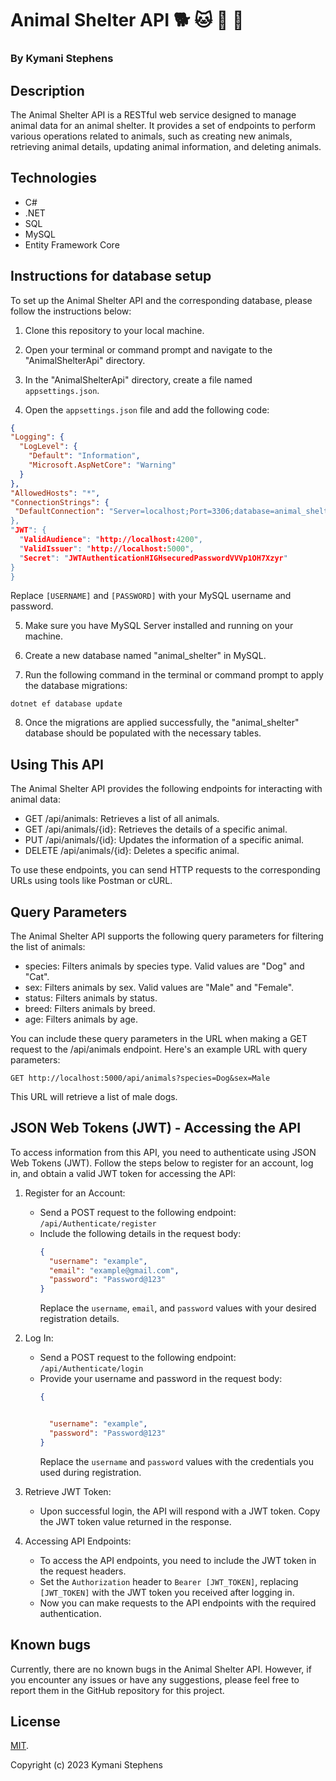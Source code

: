 # Animal Shelter API 🐕 🐱 🐶 🐾

### By Kymani Stephens

## Description

The Animal Shelter API is a RESTful web service designed to manage animal data for an animal shelter. It provides a set of endpoints to perform various operations related to animals, such as creating new animals, retrieving animal details, updating animal information, and deleting animals.

## Technologies

- C#
- .NET
- SQL
- MySQL
- Entity Framework Core

## Instructions for database setup

To set up the Animal Shelter API and the corresponding database, please follow the instructions below:

1. Clone this repository to your local machine.

2. Open your terminal or command prompt and navigate to the "AnimalShelterApi" directory.

3. In the "AnimalShelterApi" directory, create a file named `appsettings.json`.

4. Open the `appsettings.json` file and add the following code:

```json 
{
"Logging": {
  "LogLevel": {
    "Default": "Information",
    "Microsoft.AspNetCore": "Warning"
  }
},
"AllowedHosts": "*",
"ConnectionStrings": {
 "DefaultConnection": "Server=localhost;Port=3306;database=animal_shelter;uid=[USERNAME];pwd=[PASSWORD];
},
"JWT": {
  "ValidAudience": "http://localhost:4200",
  "ValidIssuer": "http://localhost:5000",
  "Secret": "JWTAuthenticationHIGHsecuredPasswordVVVp1OH7Xzyr" 
}
}
```

Replace `[USERNAME]` and `[PASSWORD]` with your MySQL username and password.

5. Make sure you have MySQL Server installed and running on your machine.

6. Create a new database named "animal_shelter" in MySQL.

7. Run the following command in the terminal or command prompt to apply the database migrations:

```
dotnet ef database update
```

8. Once the migrations are applied successfully, the "animal_shelter" database should be populated with the necessary tables.

## Using This API

The Animal Shelter API provides the following endpoints for interacting with animal data:

- GET /api/animals: Retrieves a list of all animals.
- GET /api/animals/{id}: Retrieves the details of a specific animal.
- PUT /api/animals/{id}: Updates the information of a specific animal.
- DELETE /api/animals/{id}: Deletes a specific animal.

To use these endpoints, you can send HTTP requests to the corresponding URLs using tools like Postman or cURL.

## Query Parameters

The Animal Shelter API supports the following query parameters for filtering the list of animals:

- species: Filters animals by species type. Valid values are "Dog" and "Cat".
- sex: Filters animals by sex. Valid values are "Male" and "Female".
- status: Filters animals by status.
- breed: Filters animals by breed.
- age: Filters animals by age.

You can include these query parameters in the URL when making a GET request to the /api/animals endpoint. Here's an example URL with query parameters:

```
GET http://localhost:5000/api/animals?species=Dog&sex=Male
```

This URL will retrieve a list of male dogs.

## JSON Web Tokens (JWT) - Accessing the API

To access information from this API, you need to authenticate using JSON Web Tokens (JWT). Follow the steps below to register for an account, log in, and obtain a valid JWT token for accessing the API:

1. Register for an Account:
   - Send a POST request to the following endpoint: `/api/Authenticate/register`
   - Include the following details in the request body:
     ```json
     {
       "username": "example",
       "email": "example@gmail.com",
       "password": "Password@123"
     }
     ```
     Replace the `username`, `email`, and `password` values with your desired registration details.

2. Log In:
   - Send a POST request to the following endpoint: `/api/Authenticate/login`
   - Provide your username and password in the request body:
     ```json
     {


       "username": "example",
       "password": "Password@123"
     }
     ```
     Replace the `username` and `password` values with the credentials you used during registration.

3. Retrieve JWT Token:
   - Upon successful login, the API will respond with a JWT token. Copy the JWT token value returned in the response.

4. Accessing API Endpoints:
   - To access the API endpoints, you need to include the JWT token in the request headers.
   - Set the `Authorization` header to `Bearer [JWT_TOKEN]`, replacing `[JWT_TOKEN]` with the JWT token you received after logging in.
   - Now you can make requests to the API endpoints with the required authentication.

## Known bugs

Currently, there are no known bugs in the Animal Shelter API. However, if you encounter any issues or have any suggestions, please feel free to report them in the GitHub repository for this project.

## License

[MIT](https://opensource.org/licenses/MIT). 

Copyright (c) 2023 Kymani Stephens